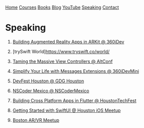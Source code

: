 [Home](https://azamsharp.github.io)
[Courses](https://www.udemy.com/user/mohammad-azam-2/)
[Books](/books)
[Blog](https://medium.com/@azamsharp)
[YouTube](https://www.youtube.com/channel/UCKvDySsrOVgUgRLhWHeyHJA?view_as=subscriber)
[Speaking](/speaking)
[Contact](/contact)

# Speaking

1) [Building Augmented Reality Apps in ARKit @ 360iDev](https://360idev.com/session-videos/?vimeography_gallery=8&vimeography_video=322048244)

2) [trySwift World]https://www.tryswift.co/world/

3) [Taming the Massive View Controllers @ AltConf](https://academy.realm.io/posts/taming-massive-controller-altconf-2017-azam/)

4) [Simplify Your Life with Messages Extensions @ 360iDevMini](https://vimeopro.com/360conferences/360idev-min-2016/video/190009331)

5) [DevFest Houston @ GDG Houston](https://devfesthouston.com)

6) [NSCoder Mexico @ NSCoderMexico](https://www.meetup.com/NSCoderMexico/events/236813668/)

7) [Building Cross Platform Apps in Flutter @ HoustonTechFest](http://www.houstontechfest.com/sessions.html)

8) [Getting Started with SwiftUI @ Houston iOS Meetup](https://www.meetup.com/Houston-iPhone-Developers-Meetup/events/265121111/)

9) [Boston AR/VR Meetup](https://www.meetup.com/Boston-Virtual-Reality/events/248213026/)
